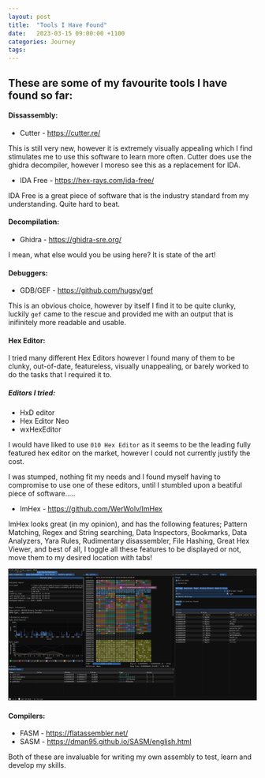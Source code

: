 ```yaml
---
layout: post
title:  "Tools I Have Found"
date:   2023-03-15 09:00:00 +1100
categories: Journey
tags: 
---
```


## These are some of my favourite tools I have found so far:

#### Dissassembly:
- Cutter - https://cutter.re/  

This is still very new, however it is extremely visually appealing which I find stimulates me to use this software to learn more often. Cutter does use the ghidra decompiler, however I moreso see this as a replacement for IDA.


- IDA Free - https://hex-rays.com/ida-free/  

IDA Free is a great piece of software that is the industry standard from my understanding. Quite hard to beat.

#### Decompilation:
- Ghidra - https://ghidra-sre.org/  

I mean, what else would you be using here? It is state of the art! 

#### Debuggers:
- GDB/GEF - https://github.com/hugsy/gef 

This is an obvious choice, however by itself I find it to be quite clunky, luckily `gef` came to the rescue and provided me with an output that is inifinitely more readable and usable.

#### Hex Editor:
I tried many different Hex Editors however I found many of them to be clunky, out-of-date, featureless, visually unappealing, or barely worked to do the tasks that I required it to.

##### Editors I tried:
- HxD editor
- Hex Editor Neo
- wxHexEditor

I would have liked to use `010 Hex Editor` as it seems to be the leading fully featured hex editor on the market, however I could not currently justify the cost.

I was stumped, nothing fit my needs and I found myself having to compromise to use one of these editors, until I stumbled upon a beatiful piece of software..... 

- ImHex - https://github.com/WerWolv/ImHex  

ImHex looks great (in my opinion), and has the following features; Pattern Matching, Regex and String searching, Data Inspectors, Bookmarks, Data Analyzers, Yara Rules, Rudimentary disassembler, File Hashing, Great Hex Viewer, and best of all, I toggle all these features to be displayed or not, move them to my desired location with tabs!

![ImHex Example Image](/assets/ImHex_Example.png)

#### Compilers:
- FASM - https://flatassembler.net/  
- SASM - https://dman95.github.io/SASM/english.html  

Both of these are invaluable for writing my own assembly to test, learn and develop my skills.
